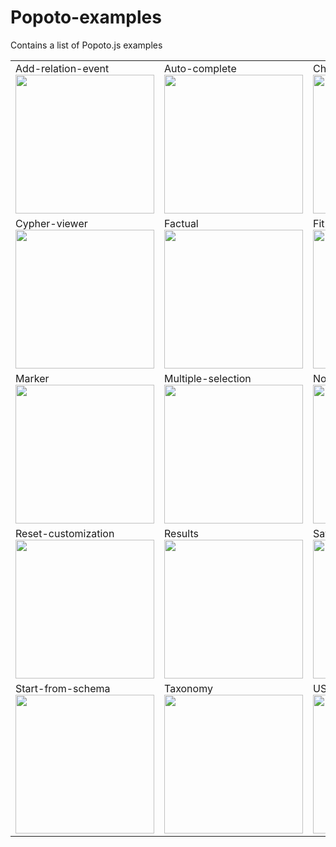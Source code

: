 # Popoto-examples
Contains a list of Popoto.js examples

<table>
    <tr valign="top">
        <td width="25%">Add-relation-event<br><a href="add-relation-event/readme.md"><img width="222" src="add-relation-event/screen/main.png"></a></td>
        <td width="25%">Auto-complete<br><a href="auto-complete/readme.md"><img width="222" src="auto-complete/screen/main.png"></a></td>
        <td width="25%">Change-query-root<br><a href="change-query-root/readme.md"><img width="222" src="change-query-root/screen/main.png"></a></td>
        <td width="25%">Css-customization<br><a href="css-customization/readme.md"><img width="222" src="css-customization/screen/main.png"></a></td>
    </tr>
    <tr valign="top">
        <td width="25%">Cypher-viewer<br><a href="cypher-viewer/readme.md"><img width="222" src="cypher-viewer/screen/main.png"></a></td>
        <td width="25%">Factual<br><a href="factual/readme.md"><img width="222" src="factual/screen/main.png"></a></td>
        <td width="25%">Fit-text<br><a href="fit-text/readme.md"><img width="222" src="fit-text/screen/main.png"></a></td>
        <td width="25%">Graph-results<br><a href="graph-results/readme.md"><img width="222" src="graph-results/screen/main.png"></a></td>
    </tr>
    <tr valign="top">
        <td width="25%">Marker<br><a href="marker/readme.md"><img width="222" src="marker/screen/main.png"></a></td>
        <td width="25%">Multiple-selection<br><a href="multiple-selection/readme.md"><img width="222" src="multiple-selection/screen/main.png"></a></td>
        <td width="25%">Northwind<br><a href="northwind/readme.md"><img width="222" src="northwind/screen/main.png"></a></td>
        <td width="25%">Query-viewer<br><a href="query-viewer/readme.md"><img width="222" src="query-viewer/screen/main.png"></a></td>
    </tr>
    <tr valign="top">
        <td width="25%">Reset-customization<br><a href="reset-customization/readme.md"><img width="222" src="reset-customization/screen/main.png"></a></td>
        <td width="25%">Results<br><a href="results/readme.md"><img width="222" src="results/screen/main.png"></a></td>
        <td width="25%">Save<br><a href="save/readme.md"><img width="222" src="save/screen/main.png"></a></td>
        <td width="25%">Simple-graph<br><a href="simple-graph/readme.md"><img width="222" src="simple-graph/screen/main.png"></a></td>
    </tr>
    <tr valign="top">
        <td width="25%">Start-from-schema<br><a href="start-from-schema/readme.md"><img width="222" src="start-from-schema/screen/main.png"></a></td>
        <td width="25%">Taxonomy<br><a href="taxonomy/readme.md"><img width="222" src="taxonomy/screen/main.png"></a></td>
        <td width="25%">US-regions<br><a href="us-regions/readme.md"><img width="222" src="us-regions/screen/main.png"></a></td>
        <td width="25%"></td>
    </tr>
</table>